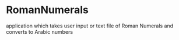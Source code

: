 # RomanNumerals
application which takes user input or text file of Roman Numerals and converts to Arabic numbers
